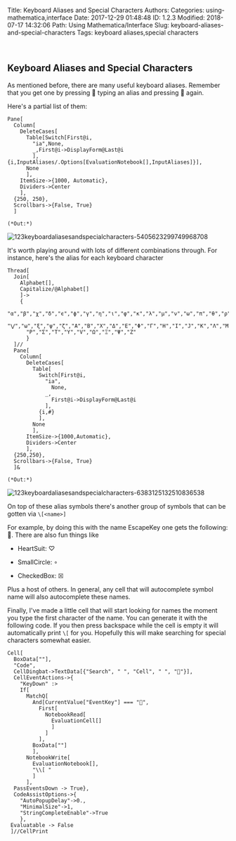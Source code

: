 Title: Keyboard Aliases and Special Characters
Authors: 
Categories: using-mathematica,interface
Date: 2017-12-29 01:48:48
ID: 1.2.3
Modified: 2018-07-17 14:32:06
Path: Using Mathematica/Interface
Slug: keyboard-aliases-and-special-characters
Tags: keyboard aliases,special characters

<a id="keyboard-aliases-and-special-characters" style="width:0;height:0;margin:0;padding:0;">&zwnj;</a>

## Keyboard Aliases and Special Characters

As mentioned before, there are many useful keyboard aliases. Remember that you get one by pressing  typing an alias and pressing  again. 

Here's a partial list of them:

    Pane[
      Column[
        DeleteCases[
          Table[Switch[First@i,
            "ia",None,
            _,First@i->DisplayForm@Last@i
            ],{i,InputAliases/.Options[EvaluationNotebook[],InputAliases]}],
          None
          ],
        ItemSize->{1000, Automatic},
        Dividers->Center
        ],
      {250, 250},
      Scrollbars->{False, True}
      ]

    (*Out:*)
    
![123keyboardaliasesandspecialcharacters-5405623299749968708]({filename}/img/123keyboardaliasesandspecialcharacters-5405623299749968708.png)

It's worth playing around with lots of different combinations through. For instance, here's the alias for each keyboard character

    Thread[
      Join[
        Alphabet[],
        Capitalize/@Alphabet[]
        ]->
        {
          "α","β","χ","δ","ϵ","ϕ","γ","η","ι","φ","κ","λ","μ","ν","ω","π","θ","ρ","σ","τ","υ",
          "⋁","ω","ξ","ψ","ζ","Α","Β","Χ","Δ","Ε","Φ","Γ","Η","Ι","J","Κ","Λ","Μ","Ν","Ω","Π","Θ",
          "Ρ","Σ","Τ","Υ","V","Ω","Ξ","Ψ","Ζ"
          }
      ]//
      Pane[
        Column[
          DeleteCases[
            Table[
              Switch[First@i,
                "ia", 
                  None,
                _,
                  First@i->DisplayForm@Last@i
                ],
              {i,#}
              ],
            None
            ],
          ItemSize->{1000,Automatic},
          Dividers->Center
          ],
      {250,250},
      Scrollbars->{False, True}
      ]&

    (*Out:*)
    
![123keyboardaliasesandspecialcharacters-6383125132510836538]({filename}/img/123keyboardaliasesandspecialcharacters-6383125132510836538.png)

On top of these alias symbols there's another group of symbols that can be gotten via  ```\[<name>]```

For example, by doing this with the name EscapeKey one gets the following: . There are also fun things like

* HeartSuit: ♡

* SmallCircle: ∘

* CheckedBox: ☒

Plus a host of others. In general, any cell that will autocomplete symbol name will also autocomplete these names.

Finally, I've made a little cell that will start looking for names the moment you type the first character of the name. You can generate it with the following code. If you then press backspace while the cell is empty it will automatically print  ```\[```  for you. Hopefully this will make searching for special characters somewhat easier.

    Cell[
      BoxData[""], 
      "Code",
      CellDingbat->TextData[{"Search", " ", "Cell", " ", ""}],
      CellEventActions->{
        "KeyDown" :> 
        If[
          MatchQ[
            And[CurrentValue["EventKey"] === "", 
              First[
                NotebookRead[
                  EvaluationCell[]
                  ]
                ]
              ], 
            BoxData[""]
            ], 
          NotebookWrite[
            EvaluationNotebook[], 
            "\\[ "
            ]
          ], 
      PassEventsDown -> True},
      CodeAssistOptions->{
        "AutoPopupDelay"->0.,
        "MinimalSize"->1,
        "StringCompleteEnable"->True
        },
     Evaluatable -> False
     ]//CellPrint